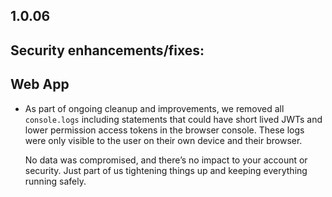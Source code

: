 ## 1.0.06

## Security enhancements/fixes:

## Web App

* As part of ongoing cleanup and improvements, we removed all `console.logs` including statements that could have short lived JWTs and lower permission access tokens in the browser console. These logs were only visible to the user on their own device and their browser.

  No data was compromised, and there’s no impact to your account or security. Just part of us tightening things up and keeping everything running safely.
